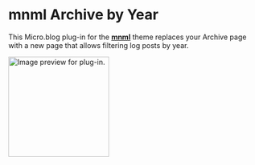 # **mnml** Archive by Year

This Micro.blog plug-in for the **[mnml](https://micro.blog/account/plugins/view/138)** theme replaces your Archive page with a new page that allows filtering log posts by year.

<img src="https://raw.githubusercontent.com/jimmitchell/plugin-mnml-archive-years/blob/main/image.png" width="200" height="200" alt="Image preview for plug-in.">
